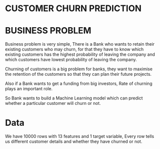 

# CUSTOMER CHURN PREDICTION #

# BUSINESS PROBLEM #

Business problem is very simple, There is a Bank who wants to retain their existing customers who may churn, for that they have to know which existing customers has the highest probability of leaving the company and which customers have lowest probability of leaving the company.

Churning of customers is a big problem for banks, they want to maximise the retention of the customers so that they can plan their future projects.

Also if a Bank wants to get a funding from big investors, Rate of churning plays an important role.

So Bank wants to build a Machine Learning model which can predict whether a particular customer will churn or not.

# Data #

We have 10000 rows with 13 features and 1 target variable, Every row tells us different customer details and whether they have churned or not.
